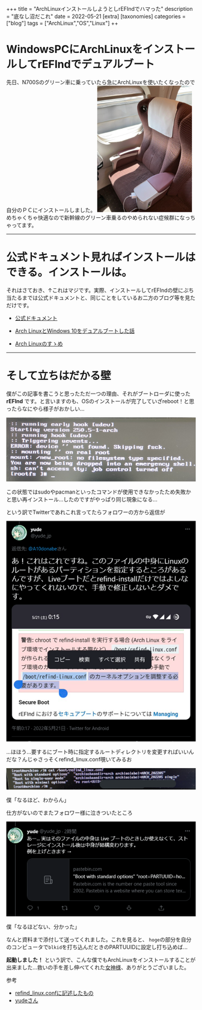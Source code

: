 +++
title = "ArchLinuxインストールしようとしrEFIndでハマった"
description = "底なし沼だこれ"
date = 2022-05-21
[extra]
[taxonomies]
categories = ["blog"]
tags = ["ArchLinux","OS","Linux"]
++

# WindowsPCにArchLinuxをインストールしてrEFIndでデュアルブート
先日、N700Sのグリーン車に乗っていたら急にArchLinuxを使いたくなったので自分のＰＣにインストールしました。
<img src="n700s_green.jpg" alt="n700sG" width="50%">
めちゃくちゃ快適なので新幹線のグリーン車乗るのやめられない症候群になっちゃってます。

---

# 公式ドキュメント見ればインストールはできる。インストールは。
それはさておき、↑これはマジです。実際、インストールしてrEFIndの壁にぶち当たるまでは公式ドキュメントと、同じことをしているお二方のブログ等を見ただけです。

- [公式ドキュメント](https://wiki.archlinux.jp/index.php/インストールガイド)

- [Arch LinuxとWindows 10をデュアルブートした話](https://ain0204.hatenablog.com/entry/2016/07/29/032122)

- [Arch Linuxのすゝめ](https://qiita.com/YTJVDCM/items/eea145c59662adb8ae2a)

---
# そして立ちはだかる壁
僕がこの記事を書こうと思ったただ一つの理由、それがブートローダに使った __rEFInd__ です。と言いますのも、OSのインストールが完了していざreboot！と思ったらなにやら様子がおかしい...

![1](pic1.jpg)

この状態ではsudoやpacmanといったコマンドが使用できなかったため失敗かと思い再インストール...したのですがやっぱり同じ現象になる...

という訳でTwitterであれこれ言ってたらフォロワーの方から返信が


![rep](rep1.png)

...ほほう...要するにブート時に指定するルートディレクトリを変更すればいいんだな？んじゃさっそくrefind_linux.conf覗いてみるお

![pic2](pic2.jpg)

僕「なるほど、わからん」

仕方がないのでまたフォロワー様に泣きついたところ

![rep2](rep2.png)

僕「なるほどない、分かった」

なんと資料まで添付して送ってくれました。これを見ると、
`hoge`の部分を自分のコンピュータで`blkid`を打ち込んだときのPARTUUIDに設定し打ち込めば...

__起動しました！__ という訳で、こんな僕でもArchLinuxをインストールすることが出来ました...救いの手を差し伸べてくれた[女神様](https://twitter.com/yude_jp)、ありがとうございました。

参考
- [refind_linux.confに記述したもの](https://pastebin.com/Vfui4FzJ)
- [yudeさん](https://twitter.com/yude_jp)
